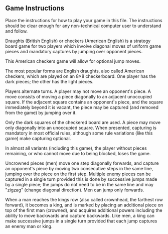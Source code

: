 ## Game Instructions

Place the instructions for how to play your game in this file.  The instructions should be clear enough for any non-technical computer user to understand and follow.


Draughts (British English) or checkers (American English) is a strategy board game for two players which involve diagonal moves of uniform game pieces and mandatory captures by jumping over opponent pieces. 

This American checkers game will allow for optional jump moves. 

The most popular forms are English draughts, also called American checkers, which are played on an 8×8 checkerboard. One player has the dark pieces; the other has the light pieces. 

Players alternate turns. A player may not move an opponent's piece. A move consists of moving a piece diagonally to an adjacent unoccupied square. If the adjacent square contains an opponent's piece, and the square immediately beyond it is vacant, the piece may be captured (and removed from the game) by jumping over it.

Only the dark squares of the checkered board are used. A piece may move only diagonally into an unoccupied square. When presented, capturing is mandatory in most official rules, although some rule variations (like this game) make capturing optional. 

In almost all variants (including this game), the player without pieces remaining, or who cannot move due to being blocked, loses the game. 

Uncrowned pieces (men) move one step diagonally forwards, and capture an opponent's piece by moving two consecutive steps in the same line, jumping over the piece on the first step. Multiple enemy pieces can be captured in a single turn provided this is done by successive jumps made by a single piece; the jumps do not need to be in the same line and may "zigzag" (change diagonal direction). Men can jump only forwards.

When a man reaches the kings row (also called crownhead, the farthest row forward), it becomes a king, and is marked by placing an additional piece on top of the first man (crowned), and acquires additional powers including the ability to move backwards and capture backwards. Like men, a king can make successive jumps in a single turn provided that each jump captures an enemy man or king.

